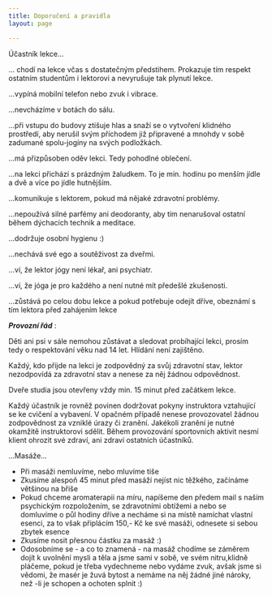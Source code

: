 ```yaml
---
title: Doporučení a pravidla
layout: page

---
```

Účastník lekce...

... chodí na lekce včas s dostatečným předstihem. Prokazuje tím respekt ostatním studentům i lektorovi a nevyrušuje tak plynutí lekce.

...vypíná mobilní telefon nebo zvuk i vibrace.

...nevcházíme v botách do sálu.

...při vstupu do budovy ztišuje hlas a snaží se o vytvoření klidného prostředí, aby nerušil svým příchodem již připravené a mnohdy v sobě zadumané spolu-jogíny na svých podložkách.

...má přizpůsoben oděv lekci. Tedy pohodlné oblečení.

...na lekci přichází s prázdným žaludkem. To je min. hodinu po menším jídle a dvě a více po jídle hutnějším.

...komunikuje s lektorem, pokud má nějaké zdravotní problémy.

...nepoužívá silné parfémy ani deodoranty, aby tím nenarušoval ostatní během dýchacích technik a meditace.

...dodržuje osobní hygienu :)

...nechává své ego a soutěživost za dveřmi.

...ví, že lektor jógy není lékař, ani psychiatr.

...ví, že jóga je pro každého a není nutné mít předešlé zkušenosti.

...zůstává po celou dobu lekce a pokud potřebuje odejít dříve, obeznámí s tím lektora před zahájením lekce

**_Provozní řád_**  :

Děti ani psi v sále nemohou zůstávat a sledovat probíhající lekci, prosím tedy o respektování věku nad 14 let. Hlídání není zajištěno.

Každý, kdo přijde na lekci je zodpovědný za svůj zdravotní stav, lektor nezodpovídá za zdravotní stav a nenese za něj žádnou odpovědnost.

Dveře studia jsou otevřeny vždy min. 15 minut před začátkem lekce.

Každý účastník je rovněž povinen dodržovat pokyny instruktora vztahující se ke cvičení a vybavení. V opačném případě nenese provozovatel žádnou zodpovědnost za vzniklé úrazy či zranění. Jakékoli zranění je nutné okamžitě instruktorovi sdělit. Během provozování sportovních aktivit nesmí klient ohrozit své zdraví, ani zdraví ostatních účastníků.

...Masáže...

* Při masáži nemluvíme, nebo mluvíme tiše
* Zkusíme alespoň 45 minut před masáží nejíst nic těžkého, začínáme většinou na břiše
* Pokud chceme aromaterapii na míru, napíšeme den předem mail s naším psychickým rozpoložením, se zdravotními obtížemi a nebo se domluvíme o půl hodiny dříve a necháme si na místě namíchat vlastní esenci, za to však připlácím 150,- Kč ke své masáži, odnesete si sebou zbytek esence
* Zkusíme nosit přesnou částku za masáž :)
* Odosobníme se - a co to znamená - na masáž chodíme se záměrem dojít k uvolnění mysli a těla a jsme sami v sobě, ve svém nitru,klidně pláčeme, pokud je třeba vydechneme nebo vydáme zvuk, avšak jsme si vědomi, že masér je žuvá bytost a nemáme na něj žádné jiné nároky, než -li je schopen a ochoten splnit :)